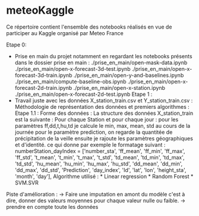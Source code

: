 # meteoKaggle
Ce répertoire contient l'ensemble des notebooks réalisés en vue de participer au Kaggle organisé par Meteo France

Etape 0: 
* Prise en main du projet notamment en regardant les notebooks présents dans le dossier prise en main :
      ./prise_en_main/open-mask-data.ipynb
      ./prise_en_main/open-x-forecast-3d-test.ipynb
      ./prise_en_main/open-x-forecast-3d-train.ipynb
      ./prise_en_main/open-y-and-baselines.ipynb
      ./prise_en_main/compute-baseline-obs.ipynb
      ./prise_en_main/open-x-forecast-2d-train.ipynb
      ./prise_en_main/open-x-station.ipynb
      ./prise_en_main/open-x-forecast-2d-test.ipynb
Etape 1 : 
* Travail juste avec les données X_station_train.csv et Y_station_train.csv :
    Méthodologie de représentation des données et premiers algorithmes :
    Etape 1.1 :
        Forme des données :
           La structure des données X_station_train est la suivante : 
           Pour chaque Station et pour chaque jour : pour les paramètres ff,dd,t,hu,td je calcule le min, max, mean, std au cours de la journée
                                                     pour le paramètre prediction, on regarde la quantitée de précipitation de la veille
                                                     ensuite je rajoute les paramètres géographiques et d'identité.
          ce qui donne par exemple le formatage suivant :
          numberStation_dayIndex = ['number_sta', 'ff_mean', 'ff_min', 'ff_max', 'ff_std', 't_mean',
         't_min', 't_max', 't_std', 'td_mean', 'td_min', 'td_max', 'td_std',
         'hu_mean', 'hu_min', 'hu_max', 'hu_std', 'dd_mean', 'dd_min', 'dd_max',
         'dd_std', 'Prediction', 'day_index', 'Id', 'lat', 'lon', 'height_sta',
         'month', 'day'],
       Algorithme utilisé :
        * Linear regression
        * Random Forest
        * SVM.SVR
        
        
Piste d'amélioration :
	-> Faire une imputation en amont du modèle c'est à dire, donner des valeurs moyennes pour chaque valeur nulle ou faible.
	-> prendre en compte toute les données
       
       
      
    
    
